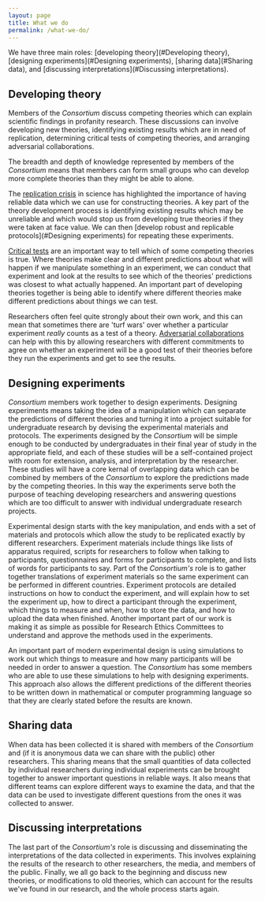 ```yaml
---
layout: page
title: What we do
permalink: /what-we-do/
---
```


We have three main roles: [developing theory](#Developing theory), [designing experiments](#Designing experiments), [sharing data](#Sharing data), and [discussing interpretations](#Discussing interpretations).

## Developing theory

Members of the _Consortium_ discuss competing theories which can explain scientific findings in profanity research. 
These discussions can involve developing new theories, identifying existing results which are in need of replication, determining critical tests of competing theories, and arranging adversarial collaborations.

The breadth and depth of knowledge represented by members of the _Consortium_ means that members can form small groups who can develop more complete theories than they might be able to alone. 

The [replication crisis]() in science has highlighted the importance of having reliable data which we can use for constructing theories. 
A key part of the theory development process is identifying existing results which may be unreliable and which would stop us from developing true theories if they were taken at face value. 
We can then [develop robust and replicable protocols](#Designing experiments) for repeating these experiments.

[Critical tests]() are an important way to tell which of some competing theories is true. Where theories make clear and different predictions about what will happen if we manipulate something in an experiment, we can conduct that experiment and look at the results to see which of the theories' predictions was closest to what actually happened. 
An important part of developing theories together is being able to identify where different theories make different predictions about things we can test.

Researchers often feel quite strongly about their own work, and this can mean that sometimes there are 'turf wars' over whether a particular experiment _really_ counts as a test of a theory. 
[Adversarial collaborations]() can help with this by allowing researchers with different commitments to agree on whether an experiment will be a good test of their theories before they run the experiments and get to see the results.

## Designing experiments

_Consortium_ members work together to design experiments. 
Designing experiments means taking the idea of a manipulation which can separate the predictions of different theories and turning it into a project suitable for undergraduate research by devising the experimental materials and protocols.
The experiments designed by the _Consortium_ will be simple enough to be conducted by undergraduates in their final year of study in the appropriate field, and each of these studies will be a self-contained project with room for extension, analysis, and interpretation by the researcher.
These studies will have a core kernal of overlapping data which can be combined by members of the _Consortium_ to explore the predictions made by the competing theories. 
In this way the experiments serve both the purpose of teaching developing researchers and answering questions which are too difficult to answer with individual undergraduate research projects.

Experimental design starts with the key manipulation, and ends with a set of materials and protocols which allow the study to be replicated exactly by different researchers.
Experiment materials include things like lists of apparatus required, scripts for researchers to follow when talking to participants, questionnaires and forms for participants to complete, and lists of words for participants to say.
Part of the _Consortium's_ role is to gather together translations of experiment materials so the same experiment can be performed in different countries.
Experiment protocols are detailed instructions on how to conduct the experiment, and will explain how to set the experiment up, how to direct a participant through the experiment, which things to measure and when, how to store the data, and how to upload the data when finished. 
Another important part of our work is making it as simple as possible for Research Ethics Committees to understand and approve the methods used in the experiments.

An important part of modern experimental design is using simulations to work out which things to measure and how many participants will be needed in order to answer a question. 
The _Consortium_ has some members who are able to use these simulations to help with designing experiments.
This approach also allows the different predictions of the different theories to be written down in mathematical or computer programming language so that they are clearly stated before the results are known.

## Sharing data

When data has been collected it is shared with members of the _Consortium_ and (if it is anonymous data we can share with the public) other researchers.
This sharing means that the small quantities of data collected by individual researchers during individual experiments can be brought together to answer important questions in reliable ways. 
It also means that different teams can explore different ways to examine the data, and that the data can be used to investigate different questions from the ones it was collected to answer.

## Discussing interpretations

The last part of the _Consortium's_ role is discussing and disseminating the interpretations of the data collected in experiments.
This involves explaining the results of the research to other researchers, the media, and members of the public.
Finally, we all go back to the beginning and discuss new theories, or modifications to old theories, which can account for the results we've found in our research, and the whole process starts again.


